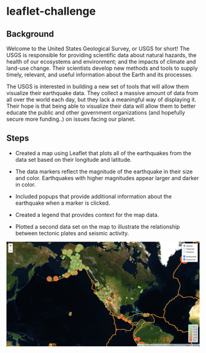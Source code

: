 # leaflet-challenge


## Background
Welcome to the United States Geological Survey, or USGS for short! The USGS is responsible for providing scientific data about natural hazards, the health of our ecosystems and environment; and the impacts of climate and land-use change. Their scientists develop new methods and tools to supply timely, relevant, and useful information about the Earth and its processes.

The USGS is interested in building a new set of tools that will allow them visualize their earthquake data. They collect a massive amount of data from all over the world each day, but they lack a meaningful way of displaying it. Their hope is that being able to visualize their data will allow them to better educate the public and other government organizations (and hopefully secure more funding..) on issues facing our planet.



## Steps
- Created a map using Leaflet that plots all of the earthquakes from the data set based on their longitude and latitude.


- The data markers reflect the magnitude of the earthquake in their size and color. Earthquakes with higher magnitudes appear larger and darker in color.


- Included popups that provide additional information about the earthquake when a marker is clicked.


- Created a legend that provides context for the map data.

- Plotted a second data set on the map to illustrate the relationship between tectonic plates and seismic activity. 

![Alt Text](https://github.com/SeanPei-coder/leaflet-challenge/blob/main/image/Demo.png)

